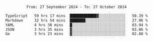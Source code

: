 <div align="center">
<p style="text-align: center;">
<!--START_SECTION:waka-->

```txt
From: 27 September 2024 - To: 27 October 2024

TypeScript   59 hrs 17 mins  ████████████▓░░░░░░░░░░░░   50.39 %
Markdown     32 hrs 54 mins  ███████░░░░░░░░░░░░░░░░░░   27.96 %
YAML         4 hrs 38 mins   █░░░░░░░░░░░░░░░░░░░░░░░░   03.94 %
JSON         3 hrs 35 mins   ▓░░░░░░░░░░░░░░░░░░░░░░░░   03.06 %
Go           3 hrs 23 mins   ▓░░░░░░░░░░░░░░░░░░░░░░░░   02.88 %
```

<!--END_SECTION:waka-->
</p>
</div>
